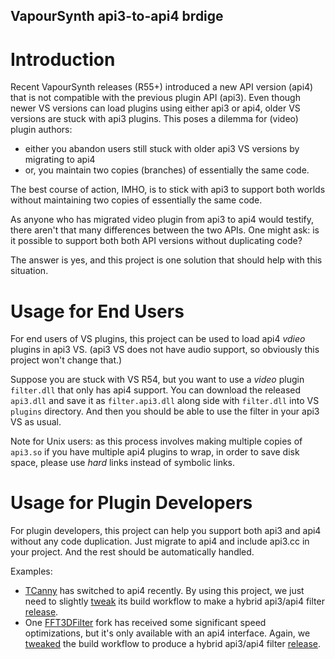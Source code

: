 VapourSynth api3-to-api4 brdige
-------------------------------

# Introduction

Recent VapourSynth releases (R55+) introduced a new API version (api4) that is
not compatible with the previous plugin API (api3). Even though newer VS versions
can load plugins using either api3 or api4, older VS versions are stuck with
api3 plugins. This poses a dilemma for (video) plugin authors:
 - either you abandon users still stuck with older api3 VS versions by migrating to api4
 - or, you maintain two copies (branches) of essentially the same code.

The best course of action, IMHO, is to stick with api3 to support both worlds
without maintaining two copies of essentially the same code.

As anyone who has migrated video plugin from api3 to api4 would testify, there
aren't that many differences between the two APIs. One might ask: is it possible
to support both both API versions without duplicating code?

The answer is yes, and this project is one solution that should help with this
situation.

# Usage for End Users

For end users of VS plugins, this project can be used to load api4 *vdieo* plugins
in api3 VS. (api3 VS does not have audio support, so obviously this project won't
change that.)

Suppose you are stuck with VS R54, but you want to use a *video* plugin `filter.dll`
that only has api4 support. You can download the released `api3.dll` and save it
as `filter.api3.dll` along side with `filter.dll` into VS `plugins` directory. And
then you should be able to use the filter in your api3 VS as usual.

Note for Unix users: as this process involves making multiple copies of `api3.so`
if you have multiple api4 plugins to wrap, in order to save disk space, please
use *hard* links instead of symbolic links.

# Usage for Plugin Developers

For plugin developers, this project can help you support both api3 and api4 without
any code duplication. Just migrate to api4 and include api3.cc in your project. And
the rest should be automatically handled.

Examples:
 - [TCanny](https://github.com/HomeOfVapourSynthEvolution/VapourSynth-TCanny) has switched to api4 recently. By using this project, we just need to slightly [tweak](https://github.com/AmusementClub/VapourSynth-TCanny/commit/4700c10c0118a9178604240d3fe131bf72228e72) its build workflow to make a hybrid api3/api4 filter [release](https://github.com/AmusementClub/VapourSynth-TCanny/releases/tag/r13.AC2).
 - One [FFT3DFilter](https://github.com/myrsloik/VapourSynth-FFT3DFilter) fork has received some significant speed optimizations, but it's only available with an api4 interface. Again, we [tweaked](https://github.com/AmusementClub/VapourSynth-FFT3DFilter/commit/65a310689d29e7f4725b8169d3bac2c0f577367e) the build workflow to produce a hybrid api3/api4 filter [release](https://github.com/AmusementClub/VapourSynth-FFT3DFilter/releases/tag/R2.AC).
